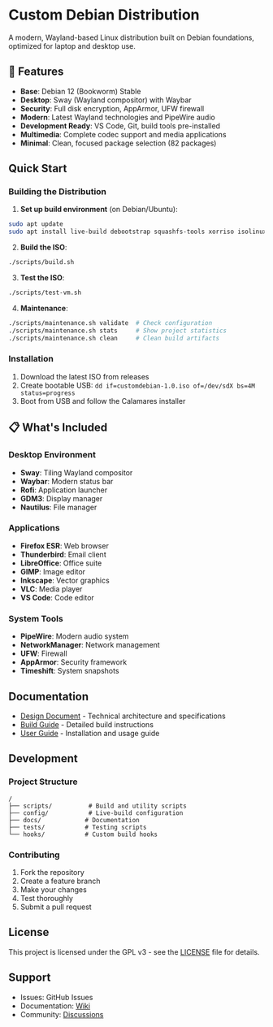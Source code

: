 # Custom Debian Distribution

A modern, Wayland-based Linux distribution built on Debian foundations, optimized for laptop and desktop use.

## 🚀 Features

- **Base**: Debian 12 (Bookworm) Stable
- **Desktop**: Sway (Wayland compositor) with Waybar
- **Security**: Full disk encryption, AppArmor, UFW firewall
- **Modern**: Latest Wayland technologies and PipeWire audio
- **Development Ready**: VS Code, Git, build tools pre-installed
- **Multimedia**: Complete codec support and media applications
- **Minimal**: Clean, focused package selection (82 packages)

## Quick Start

### Building the Distribution

1. **Set up build environment** (on Debian/Ubuntu):
```bash
sudo apt update
sudo apt install live-build debootstrap squashfs-tools xorriso isolinux syslinux-efi
```

2. **Build the ISO**:
```bash
./scripts/build.sh
```

3. **Test the ISO**:
```bash
./scripts/test-vm.sh
```

4. **Maintenance**:
```bash
./scripts/maintenance.sh validate  # Check configuration
./scripts/maintenance.sh stats     # Show project statistics
./scripts/maintenance.sh clean     # Clean build artifacts
```

### Installation

1. Download the latest ISO from releases
2. Create bootable USB: `dd if=customdebian-1.0.iso of=/dev/sdX bs=4M status=progress`
3. Boot from USB and follow the Calamares installer

## 📋 What's Included

### Desktop Environment
- **Sway**: Tiling Wayland compositor
- **Waybar**: Modern status bar
- **Rofi**: Application launcher
- **GDM3**: Display manager
- **Nautilus**: File manager

### Applications
- **Firefox ESR**: Web browser
- **Thunderbird**: Email client
- **LibreOffice**: Office suite
- **GIMP**: Image editor
- **Inkscape**: Vector graphics
- **VLC**: Media player
- **VS Code**: Code editor

### System Tools
- **PipeWire**: Modern audio system
- **NetworkManager**: Network management
- **UFW**: Firewall
- **AppArmor**: Security framework
- **Timeshift**: System snapshots

## Documentation

- [Design Document](DESIGN.md) - Technical architecture and specifications
- [Build Guide](docs/BUILD.md) - Detailed build instructions
- [User Guide](docs/USER.md) - Installation and usage guide

## Development

### Project Structure
```
/
├── scripts/          # Build and utility scripts
├── config/           # Live-build configuration
├── docs/            # Documentation
├── tests/           # Testing scripts
└── hooks/           # Custom build hooks
```

### Contributing

1. Fork the repository
2. Create a feature branch
3. Make your changes
4. Test thoroughly
5. Submit a pull request

## License

This project is licensed under the GPL v3 - see the [LICENSE](LICENSE) file for details.

## Support

- Issues: GitHub Issues
- Documentation: [Wiki](../../wiki)
- Community: [Discussions](../../discussions)
